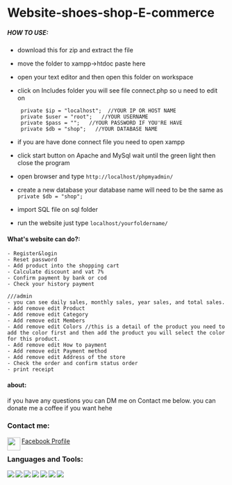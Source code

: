 # Website-shoes-shop-E-commerce

##### HOW TO USE:
- download this for zip and extract the file 
- move the folder to xampp->htdoc paste here  
- open your text editor and then open this folder on workspace
- click on Includes folder you will see file connect.php so u need to edit on
   
   ```
    private $ip = "localhost";  //YOUR IP OR HOST NAME
    private $user = "root";   //YOUR USERNAME
    private $pass = "";   //YOUR PASSWORD IF YOU'RE HAVE
    private $db = "shop";   //YOUR DATABASE NAME
   ```
- if you are have done connect file you need to open xampp 
- click start button on Apache and MySql wait until the green light then close the program
- open browser and type `http://localhost/phpmyadmin/`
- create a new database your database name will need to be the same as `private $db = "shop";`
- import SQL file on sql folder
- run the website just type `localhost/yourfoldername/`
#### What's website can do?:
    - Register&login
    - Reset password
    - Add product into the shopping cart
    - Calculate discount and vat 7%
    - Confirm payment by bank or cod 
    - Check your history payment
      
    ///admin
    - you can see daily sales, monthly sales, year sales, and total sales.
    - Add remove edit Product
    - Add remove edit Category
    - Add remove edit Members
    - Add remove edit Colors //this is a detail of the product you need to add the color first and then add the product you will select the color for this product.
    - Add remove edit How to payment
    - Add remove edit Payment method
    - Add remove edit Address of the store
    - Check the order and confirm status order
    - print receipt
    
#### about:
if you have any questions you can DM me on Contact me below. you can donate me a coffee if you want hehe

### Contact me:
<img align="left" width="30px" src="https://user-images.githubusercontent.com/69718787/162602145-28b0c567-731e-4e53-8c1c-d27618a29adf.png">

[Facebook Profile](https://www.facebook.com/first.aueasiripracha/ "my profile")


### Languages and Tools:
<img align="left" src="https://user-images.githubusercontent.com/69718787/162601944-3fb1bb19-72d2-494f-999f-9225948742b1.png">
<img align="left" src="https://user-images.githubusercontent.com/69718787/162601948-ddfe351a-a866-42a1-a2be-2507ba0ebc27.png">
<img align="left" src="https://user-images.githubusercontent.com/69718787/162601955-da4572d8-5beb-4017-b7f3-f0a26b8e8160.png">
<img align="left" src="https://user-images.githubusercontent.com/69718787/162602010-9138b342-2038-4659-ba83-af8ce8cff9b9.png">
<img align="left" src="https://user-images.githubusercontent.com/69718787/162601990-209ce774-bd98-482e-a987-129b2d03b13d.png">
<img align="left" src="https://user-images.githubusercontent.com/69718787/162601969-658d213d-c719-4fcb-941d-0b7e1e2ee6d1.png">
<img align="left" src="https://user-images.githubusercontent.com/69718787/162602347-c8e2ab0f-66df-430a-a287-905034ea6946.png">

